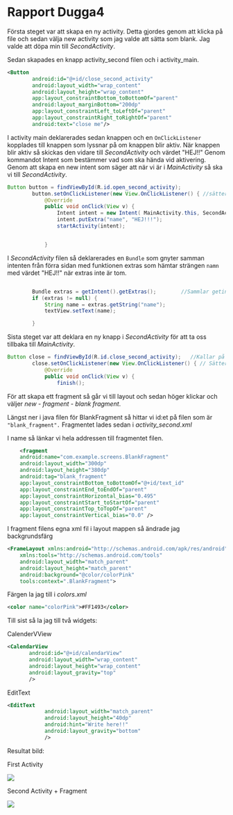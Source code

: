 # Rapport Dugga4

Första steget var att skapa en ny activity. Detta gjordes genom att klicka på file och sedan välja new activity som jag valde att sätta som blank. Jag valde att döpa min till *SecondActivity*.

Sedan skapades en knapp activity_second filen och i activity_main.
```xml
<Button
        android:id="@+id/close_second_activity"
        android:layout_width="wrap_content"
        android:layout_height="wrap_content"
        app:layout_constraintBottom_toBottomOf="parent"
        android:layout_marginBottom="200dp"
        app:layout_constraintLeft_toLeftOf="parent"
        app:layout_constraintRight_toRightOf="parent"
        android:text="close me"/>
```

I activity main deklarerades sedan knappen och en `OnClickListener` kopplades till knappen som lyssnar på om knappen blir aktiv.
När knappen blir aktiv så skickas den vidare till *SecondActivity*  och värdet "HEJ!!" Genom kommandot Intent som bestämmer vad som ska hända vid aktivering. Genom att skapa en new intent som säger att när vi är i *MainActivity* så ska vi till *SecondActivity*.

```java
Button button = findViewById(R.id.open_second_activity);
        button.setOnClickListener(new View.OnClickListener() { //sätter en listener på knappen.
            @Override
            public void onClick(View v) {
                Intent intent = new Intent( MainActivity.this, SecondActivity.class); //bestämmer vad som ska hända efter knappen är tryckt.
                intent.putExtra("name", "HEJ!!!");
                startActivity(intent);


            }
```

I *SecondActivity* filen så deklarerades en `Bundle` som gnyter samman intenten från förra sidan med funktionen extras som hämtar strängen `namn` med värdet "HEJ!!" när extras inte är tom.

```java

        Bundle extras = getIntent().getExtras();        //Sammlar getintent.getextras om intent inte är tom så skickas strängen namne.
        if (extras != null) {
            String name = extras.getString("name");
            textView.setText(name);

        }
```

Sista steget var att deklara en ny knapp i *SecondActivity* för att ta oss tillbaka till *MainActivity*.
```java
Button close = findViewById(R.id.close_second_activity);   //Kallar på id
        close.setOnClickListener(new View.OnClickListener() { // Sätter on onclick listner som lyssnar på knappen.
            @Override
            public void onClick(View v) {
                finish();
```

För att skapa ett fragment så går vi till layout och sedan höger klickar och väljer *new - fragment - blank fragment*.

Längst ner i java filen för BlankFragment så hittar vi id:et på filen som är `"blank_fragment".`
Fragmentet lades sedan i *activity_second.xml*

I name så länkar vi hela addressen till fragmentet filen.

```xml
    <fragment
    android:name="com.example.screens.BlankFragment"
    android:layout_width="300dp"
    android:layout_height="380dp"
    android:tag="blank_fragment"
    app:layout_constraintBottom_toBottomOf="@+id/text_id"
    app:layout_constraintEnd_toEndOf="parent"
    app:layout_constraintHorizontal_bias="0.495"
    app:layout_constraintStart_toStartOf="parent"
    app:layout_constraintTop_toTopOf="parent"
    app:layout_constraintVertical_bias="0.0" />
```

I fragment filens egna xml fil i layout mappen så ändrade jag backgrundsfärg

```xml
<FrameLayout xmlns:android="http://schemas.android.com/apk/res/android"
    xmlns:tools="http://schemas.android.com/tools"
    android:layout_width="match_parent"
    android:layout_height="match_parent"
    android:background="@color/colorPink"
    tools:context=".BlankFragment">
```

Färgen la jag till i *colors.xml*
```xml
<color name="colorPink">#FF1493</color>
```

 Till sist så la jag till två widgets:

 CalenderVView

 ```xml
 <CalendarView
        android:id="@+id/calendarView"
        android:layout_width="wrap_content"
        android:layout_height="wrap_content"
        android:layout_gravity="top"
        />
```

EditText

```xml
<EditText
            android:layout_width="match_parent"
            android:layout_height="40dp"
            android:hint="Write here!!"
            android:layout_gravity="bottom"
            />
```

Resultat bild:

First Activity

![](First.png)

Second Activity + Fragment

![](First.png)


